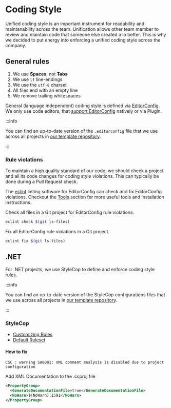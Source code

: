 # Coding Style

Unified coding style is an important instrument for readability and maintanability across the team. Unification allows other team member to review and maintain code that someone else created a lo better. This is why we decided to put energy into enforcing a unified coding style across the company.

## General rules

1. We use **Spaces**, not ~~**Tabs**~~
1. We use `lf` line-endings
1. We use the `utf-8` charset
1. All files end with an empty line
1. We remove trailing whitespaces

General (language independent) coding style is defined via [EditorConfig](https://editorconfig.org). We only use code editors, that [support EditorConfig](https://editorconfig.org/#pre-installed) natively or via Plugin.

:::info

You can find an up-to-date version of the `.editorconfig` file that we use across all projects in [our template repository](https://github.com/wemogy/template/blob/main/.editorconfig).

:::

### Rule violations

To maintain a high quality standard of our code, we should check a project and all its code changes for coding style violations. This can typically be done during a Pull Request check.

The [eclint](https://github.com/greut/eclint) linting software for EditorConfig can check and fix EditorConfig violations. Checkout the [Tools](/docs-internal/tools) section for more useful tools and installation instructions.

Check all files in a Git project for EditorConfig rule violations.

```bash
eclint check $(git ls-files)
```

Fix all EditorConfig rule violations in a Git project.

```bash
eclint fix $(git ls-files)
```

## .NET

For .NET projects, we use StyleCop to define and enforce coding style rules.

:::info

You can find an up-to-date version of the StyleCop configurations files that we use across all projects in [our template repository](https://github.com/wemogy/template).

:::

### StyleCop

- [Customizing Rules](https://github.com/DotNetAnalyzers/StyleCopAnalyzers/blob/master/documentation/Configuration.md)
- [Default Ruleset](https://github.com/DotNetAnalyzers/StyleCopAnalyzers/blob/master/StyleCop.Analyzers/StyleCop.Analyzers.CodeFixes/rulesets/StyleCopAnalyzersDefault.ruleset)


#### How to fix

```
CSC : warning SA0001: XML comment analysis is disabled due to project configuration
```

Add XML Documentation to the .csproj file

```xml
<PropertyGroup>
  <GenerateDocumentationFile>true</GenerateDocumentationFile>
  <NoWarn>$(NoWarn);1591</NoWarn>
</PropertyGroup>
```
